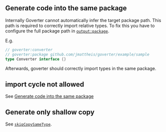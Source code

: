 ## Generate code into the same package

Internally Goverter cannot automatically infer the target package path. This
path is required to correctly import relative types. To fix this you have to
configure the full package path in
[`output:package`](config/output.md#outputpackage).

E.g.
```go
// goverter:converter
// goverter:package github.com/jmattheis/goverter/example/sample
type Converter interface {}
```

Afterwards, goverter should correctly import types in the same package.

## import cycle not allowed

See [Generate code into the same package](#generate-code-into-the-same-package)

## Generate only shallow copy

See [`skipCopySameType`](config/skipCopySameType.md).
